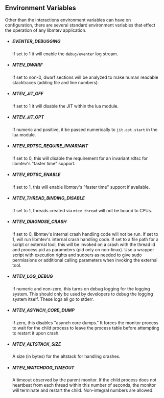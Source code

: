 ## Environment Variables

Other than the interactions environment variables can have on configuration,
there are several standard environment variables that effect the operation of
any libmtev application.

 * ##### EVENTER_DEBUGGING

   If set to 1 it will enable the `debug/eventer` log stream.

 * ##### MTEV_DWARF

   If set to non-0, dwarf sections will be analyzed to make human readable
   stacktraces (adding file and line numbers).

 * ##### MTEV_JIT_OFF

   If set to 1 it will disable the JIT within the lua module.

 * ##### MTEV_JIT_OPT

   If numeric and positive, it be passed numerically to `jit.opt.start` in
   the lua module.

 * ##### MTEV_RDTSC_REQUIRE_INVARIANT

   If set to 0, this will disable the requirement for an invariant rdtsc
   for libmtev's "faster time" support.

 * ##### MTEV_RDTSC_ENABLE

   If set to 1, this will enable libmtev's "faster time" support if available.

 * ##### MTEV_THREAD_BINDING_DISABLE

   If set to 1, threads created via `mtev_thread` will not be bound to CPUs.

 * ##### MTEV_DIAGNOSE_CRASH

   If set to 0, libmtev's internal crash handling code will not
   be run.  If set to 1, will run libmtev's internal crash handling code.
   If set to a file path for a script or external tool, this will be invoked
   on a crash with the thread id and process pid as parameters (pid only on
   non-linux).  Use a wrapper script with execution rights and sudoers as
   needed to give sudo permissions or additional calling parameters when
   invoking the external tool.

 * ##### MTEV_LOG_DEBUG

   If numeric and non-zero, this turns on debug logging for the logging system.
   This should only be used by developers to debug the logging system itself.
   These logs all go to stderr.

 * ##### MTEV_ASYNCH_CORE_DUMP

   If zero, this disables "asynch core dumps."  It forces the monitor process
   to wait for the child process to leave the process table before attempting
   to restart it upon crash.

 * ##### MTEV_ALTSTACK_SIZE

   A size (in bytes) for the altstack for handling crashes.

 * ##### MTEV_WATCHDOG_TIMEOUT

   A timeout observed by the parent monitor.  If the child process
   does not heartbeat from each thread within this number of seconds,
   the monitor will terminate and restart the child.  Non-integral
   numbers are allowed.

